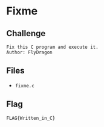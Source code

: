 # Fixme
## Challenge
```
Fix this C program and execute it.
Author: FlyDragon
```
## Files
- `fixme.c`

## Flag
```
FLAG{Written_in_C}
```
